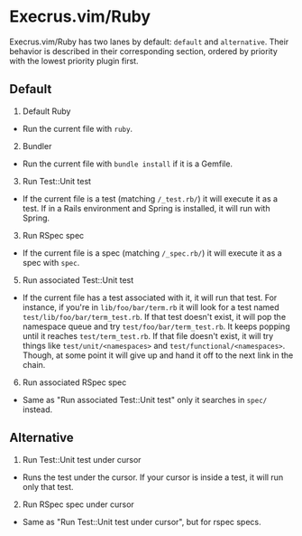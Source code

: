# Execrus.vim/Ruby

Execrus.vim/Ruby has two lanes by default: `default` and `alternative`. Their
behavior is described in their corresponding section, ordered by priority with
the lowest priority plugin first.

## Default

1. Default Ruby
  - Run the current file with `ruby`.
2. Bundler
  - Run the current file with `bundle install` if it is a Gemfile.
3. Run Test::Unit test
  - If the current file is a test (matching `/_test.rb/`) it will execute it as
    a test. If in a Rails environment and Spring is installed, it will run with
    Spring.
3. Run RSpec spec
  - If the current file is a spec (matching `/_spec.rb/`) it will execute it as
    a spec with `spec`.
5. Run associated Test::Unit test
  - If the current file has a test associated with it, it will run that test.
    For instance, if you're in `lib/foo/bar/term.rb` it will look for a test
    named `test/lib/foo/bar/term_test.rb`. If that test doesn't exist, it will
    pop the namespace queue and try `test/foo/bar/term_test.rb`. It keeps
    popping until it reaches `test/term_test.rb`. If that file doesn't exist, it
    will try things like `test/unit/<namespaces>` and
    `test/functional/<namespaces>`. Though, at some point it will give up and
    hand it off to the next link in the chain.
6. Run associated RSpec spec
  - Same as "Run associated Test::Unit test" only it searches in `spec/`
    instead.

## Alternative

1. Run Test::Unit test under cursor
  - Runs the test under the cursor. If your cursor is inside a test, it will
    run only that test.
2. Run RSpec spec under cursor
  - Same as "Run Test::Unit test under cursor", but for rspec specs.
